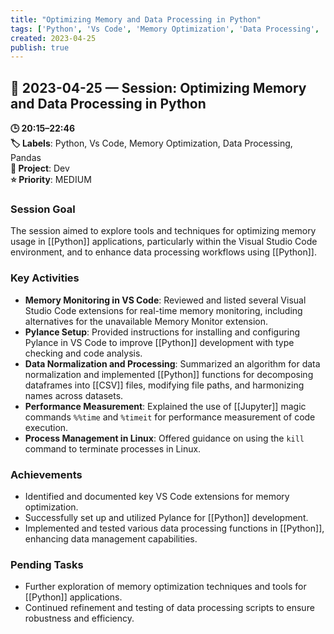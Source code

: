 ```yaml
---
title: "Optimizing Memory and Data Processing in Python"
tags: ['Python', 'Vs Code', 'Memory Optimization', 'Data Processing', 'Pandas']
created: 2023-04-25
publish: true
---
```


## 📅 2023-04-25 — Session: Optimizing Memory and Data Processing in Python

**🕒 20:15–22:46**  
**🏷️ Labels**: Python, Vs Code, Memory Optimization, Data Processing, Pandas  
**📂 Project**: Dev  
**⭐ Priority**: MEDIUM  


### Session Goal
The session aimed to explore tools and techniques for optimizing memory usage in [[Python]] applications, particularly within the Visual Studio Code environment, and to enhance data processing workflows using [[Python]].

### Key Activities
- **Memory Monitoring in VS Code**: Reviewed and listed several Visual Studio Code extensions for real-time memory monitoring, including alternatives for the unavailable Memory Monitor extension.
- **Pylance Setup**: Provided instructions for installing and configuring Pylance in VS Code to improve [[Python]] development with type checking and code analysis.
- **Data Normalization and Processing**: Summarized an algorithm for data normalization and implemented [[Python]] functions for decomposing dataframes into [[CSV]] files, modifying file paths, and harmonizing names across datasets.
- **Performance Measurement**: Explained the use of [[Jupyter]] magic commands `%%time` and `%timeit` for performance measurement of code execution.
- **Process Management in Linux**: Offered guidance on using the `kill` command to terminate processes in Linux.

### Achievements
- Identified and documented key VS Code extensions for memory optimization.
- Successfully set up and utilized Pylance for [[Python]] development.
- Implemented and tested various data processing functions in [[Python]], enhancing data management capabilities.

### Pending Tasks
- Further exploration of memory optimization techniques and tools for [[Python]] applications.
- Continued refinement and testing of data processing scripts to ensure robustness and efficiency.
